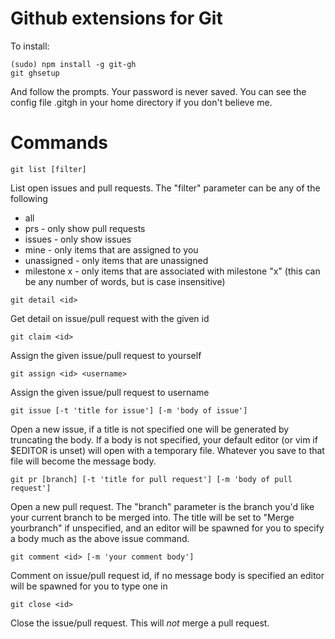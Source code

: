 Github extensions for Git
=======

To install:

```
(sudo) npm install -g git-gh
git ghsetup
```

And follow the prompts. Your password is never saved. You can see the config file .gitgh in your home directory if you don't believe me.

Commands
========

```
git list [filter]
```

List open issues and pull requests. The "filter" parameter can be any of the following
* all
* prs - only show pull requests
* issues - only show issues
* mine - only items that are assigned to you
* unassigned - only items that are unassigned
* milestone x - only items that are associated with milestone "x" (this can be any number of words, but is case insensitive)

```
git detail <id>
```

Get detail on issue/pull request with the given id

```
git claim <id>
```

Assign the given issue/pull request to yourself

```
git assign <id> <username>
```

Assign the given issue/pull request to username

```
git issue [-t 'title for issue'] [-m 'body of issue']
```

Open a new issue, if a title is not specified one will be generated by truncating the body. If a body is not specified, your default editor (or vim if $EDITOR is unset) will open with a temporary file. Whatever you save to that file will become the message body.

```
git pr [branch] [-t 'title for pull request'] [-m 'body of pull request']
```

Open a new pull request. The "branch" parameter is the branch you'd like your current branch to be merged into. The title will be set to "Merge yourbranch" if unspecified, and an editor will be spawned for you to specify a body much as the above issue command.

```
git comment <id> [-m 'your comment body']
```

Comment on issue/pull request id, if no message body is specified an editor will be spawned for you to type one in

```
git close <id>
```

Close the issue/pull request. This will *not* merge a pull request.
